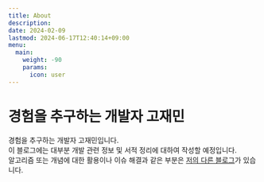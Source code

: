 ```yaml
---
title: About
description:
date: 2024-02-09
lastmod: 2024-06-17T12:40:14+09:00
menu:
  main:
    weight: -90
    params:
      icon: user
---
```


# 경험을 추구하는 개발자 고재민

경험을 추구하는 개발자 고재민입니다.<br>
이 블로그에는 대부분 개발 관련 정보 및 서적 정리에 대하여 작성할 예정입니다.<br>
알고리즘 또는 개념에 대한 활용이나 이슈 해결과 같은 부분은 [저의 다른 블로그](https://hopedevelopment.tistory.com/)가 있습니다.